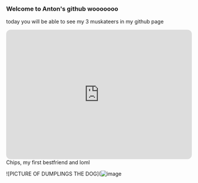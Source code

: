 
### Welcome to **Anton's** github wooooooo
today you will be able to see my 3 muskateers in my github page
<iframe style="border-radius:12px" src="https://open.spotify.com/embed/track/7frQ2zMByCc4UFOGzAIr3x?utm_source=generator" width="100%" height="352" frameBorder="0" allowfullscreen="" allow="autoplay; clipboard-write; encrypted-media; fullscreen; picture-in-picture" loading="lazy"></iframe>
Chips, my first bestfriend and loml

![PICTURE OF DUMPLINGS THE DOG](![image](https://user-images.githubusercontent.com/118245559/203473016-288ec098-7549-4aec-a6fc-3faafc27f43d.png)

